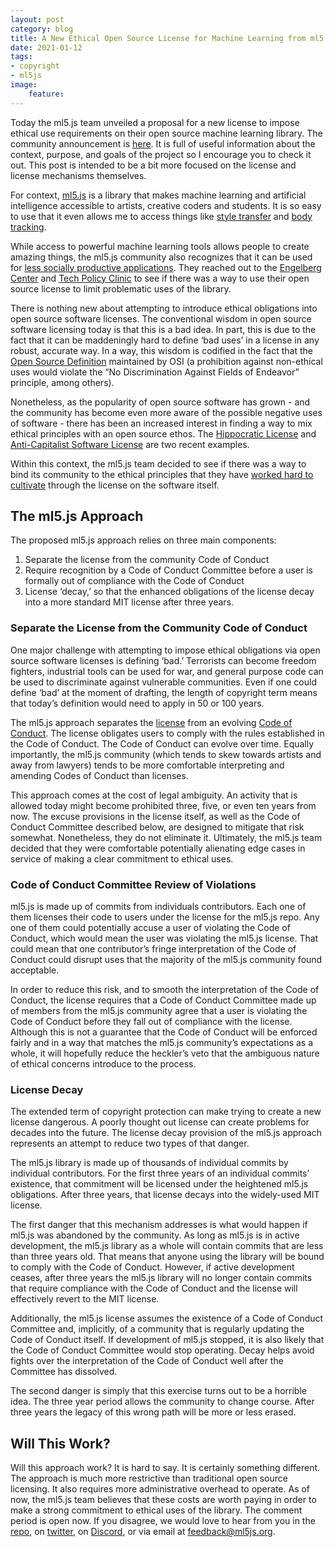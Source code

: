 ```yaml
---
layout: post
category: blog
title: A New Ethical Open Source License for Machine Learning from ml5.js?
date: 2021-01-12
tags:
- copyright
- ml5js
image:
    feature: 
---
```

Today the ml5.js team unveiled a proposal for a new license to impose ethical use requirements on their open source machine learning library.  The community announcement is [here](https://medium.com/ml5js/ml5-js-code-of-conduct-4eb8fcae1ef7). It is full of useful information about the context, purpose, and goals of the project so I encourage you to check it out. This post is intended to be a bit more focused on the license and license mechanisms themselves.

For context, [ml5.js](https://ml5js.org/) is a library that makes machine learning and artificial intelligence accessible to artists, creative coders and students.  It is so easy to use that it even allows me to access things like [style transfer](https://learn.ml5js.org/#/reference/style-transfer) and [body tracking](https://learn.ml5js.org/#/reference/posenet).

While access to powerful machine learning tools allows people to create amazing things, the ml5.js community also recognizes that it can be used for [less socially productive applications](https://ainowinstitute.org/research.html).  They reached out to the [Engelberg Center](https://www.law.nyu.edu/centers/engelberg) and [Tech Policy Clinic](https://www.law.nyu.edu/academics/clinics/tech-law-policy) to see if there was a way to use their open source license to limit problematic uses of the library.

There is nothing new about attempting to introduce ethical obligations into open source software licenses.  The conventional wisdom in open source software licensing today is that this is a bad idea.  In part, this is due to the fact that it can be maddeningly hard to define ‘bad uses’ in a license in any robust, accurate way.  In a way, this wisdom is codified in the fact that the [Open Source Definition](https://opensource.org/osd) maintained by OSI (a prohibition against non-ethical uses would violate the “No Discrimination Against Fields of Endeavor” principle, among others).

Nonetheless, as the popularity of open source software has grown - and the community has become even more aware of the possible negative uses of software - there has been an increased interest in finding a way to mix ethical principles with an open source ethos.  The [Hippocratic License](https://firstdonoharm.dev/) and [Anti-Capitalist Software License](https://anticapitalist.software/) are two recent examples.  

Within this context, the ml5.js team decided to see if there was a way to bind its community to the ethical principles that they have [worked hard to cultivate](https://ml5js.org/about) through the license on the software itself.

## The ml5.js Approach

The proposed ml5.js approach relies on three main components:

1. Separate the license from the community Code of Conduct
2. Require recognition by a Code of Conduct Committee before a user is formally out of compliance with the Code of Conduct
3. License ‘decay,’ so that the enhanced obligations of the license decay into a more standard MIT license after three years.

### Separate the License from the Community Code of Conduct

One major challenge with attempting to impose ethical obligations via open source software licenses is defining ‘bad.’  Terrorists can become freedom fighters, industrial tools can be used for war, and general purpose code can be used to discriminate against vulnerable communities.  Even if one could define ‘bad’ at the moment of drafting, the length of copyright term means that today’s definition would need to apply in 50 or 100 years.  

The ml5.js approach separates the [license](https://github.com/ml5js/Code-of-Conduct/blob/main/LICENSE.md) from an evolving [Code of Conduct](https://github.com/ml5js/Code-of-Conduct).  The license obligates users to comply with the rules established in the Code of Conduct.  The Code of Conduct can evolve over time.  Equally importantly, the ml5.js community (which tends to skew towards artists and away from lawyers) tends to be more comfortable interpreting and amending Codes of Conduct than licenses.  

This approach comes at the cost of legal ambiguity.  An activity that is allowed today might become prohibited three, five, or even ten years from now.  The excuse provisions in the license itself, as well as the Code of Conduct Committee described below, are designed to mitigate that risk somewhat.  Nonetheless, they do not eliminate it.  Ultimately, the ml5.js team decided that they were comfortable potentially alienating edge cases in service of making a clear commitment to ethical uses.

### Code of Conduct Committee Review of Violations

ml5.js is made up of commits from individuals contributors.  Each one of them licenses their code to users under the license for the ml5.js repo.  Any one of them could potentially accuse a user of violating the Code of Conduct, which would mean the user was violating the ml5.js license.  That could mean that one contributor’s fringe interpretation of the Code of Conduct could disrupt uses that the majority of the ml5.js community found acceptable.  

In order to reduce this risk, and to smooth the interpretation of the Code of Conduct, the license requires that a Code of Conduct Committee made up of members from the ml5.js community agree that a user is violating the Code of Conduct before they fall out of compliance with the license.  Although this is not a guarantee that the Code of Conduct will be enforced fairly and in a way that matches the ml5.js community’s expectations as a whole, it will hopefully reduce the heckler’s veto that the ambiguous nature of ethical concerns introduce to the process.

### License Decay

The extended term of copyright protection can make trying to create a new license dangerous.  A poorly thought out license can create problems for decades into the future.  The license decay provision of the ml5.js approach represents an attempt to reduce two types of that danger.

The ml5.js library is made up of thousands of individual commits by individual contributors.  For the first three years of an individual commits’ existence, that commitment will be licensed under the heightened ml5.js obligations.  After three years, that license decays into the widely-used MIT license.

The first danger that this mechanism addresses is what would happen if ml5.js was abandoned by the community.  As long as ml5.js is in active development, the ml5.js library as a whole will contain commits that are less than three years old. That means that anyone using the library will be bound to comply with the Code of Conduct.  However, if active development ceases, after three years the ml5.js library will no longer contain commits that require compliance with the Code of Conduct and the license will effectively revert to the MIT license.

Additionally, the ml5.js license assumes the existence of a Code of Conduct Committee and, implicitly, of a community that is regularly updating the Code of Conduct itself.  If development of ml5.js stopped, it is also likely that the Code of Conduct Committee would stop operating.  Decay helps avoid fights over the interpretation of the Code of Conduct well after the Committee has dissolved.

The second danger is simply that this exercise turns out to be a horrible idea.  The three year period allows the community to change course.  After three years the legacy of this wrong path will be more or less erased.

## Will This Work?

Will this approach work? It is hard to say.  It is certainly something different.  The approach is much more restrictive than traditional open source licensing.  It also requires more administrative overhead to operate.  As of now, the ml5.js team believes that these costs are worth paying in order to make a strong commitment to ethical uses of the library.  The comment period is open now. If you disagree, we would love to hear from you in the [repo](https://github.com/ml5js/Code-of-Conduct), on [twitter](https://twitter.com/ml5js), on [Discord](https://discord.gg/eejKFhuakF), or via email at feedback@ml5js.org.  
